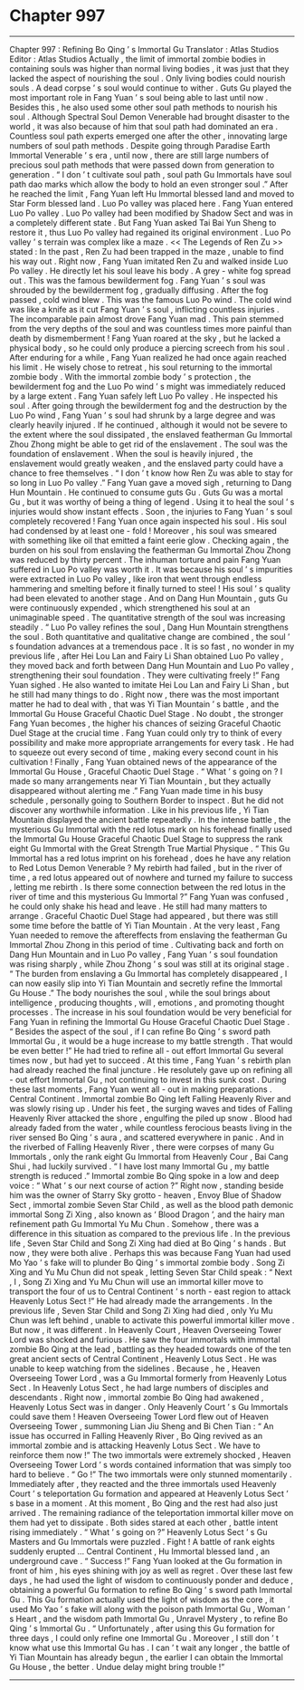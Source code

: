 
# Chapter 997


---

Chapter 997 : Refining Bo Qing ’ s Immortal Gu
Translator :
Atlas Studios
Editor :
Atlas Studios
Actually , the limit of immortal zombie bodies in containing souls was higher than normal living bodies , it was just that they lacked the aspect of nourishing the soul .
Only living bodies could nourish souls . A dead corpse ’ s soul would continue to wither .
Guts Gu played the most important role in Fang Yuan ’ s soul being able to last until now . Besides this , he also used some other soul path methods to nourish his soul .
Although Spectral Soul Demon Venerable had brought disaster to the world , it was also because of him that soul path had dominated an era . Countless soul path experts emerged one after the other , innovating large numbers of soul path methods .
Despite going through Paradise Earth Immortal Venerable ’ s era , until now , there are still large numbers of precious soul path methods that were passed down from generation to generation .
“ I don ’ t cultivate soul path , soul path Gu Immortals have soul path dao marks which allow the body to hold an even stronger soul .” After he reached the limit , Fang Yuan left Hu Immortal blessed land and moved to Star Form blessed land .
Luo Po valley was placed here .
Fang Yuan entered Luo Po valley .
Luo Po valley had been modified by Shadow Sect and was in a completely different state . But Fang Yuan asked Tai Bai Yun Sheng to restore it , thus Luo Po valley had regained its original environment .
Luo Po valley ’ s terrain was complex like a maze . << The Legends of Ren Zu >> stated : In the past , Ren Zu had been trapped in the maze , unable to find his way out .
Right now , Fang Yuan imitated Ren Zu and walked inside Luo Po valley .
He directly let his soul leave his body .
A grey - white fog spread out .
This was the famous bewilderment fog .
Fang Yuan ’ s soul was shrouded by the bewilderment fog , gradually diffusing .
After the fog passed , cold wind blew .
This was the famous Luo Po wind .
The cold wind was like a knife as it cut Fang Yuan ’ s soul , inflicting countless injuries . The incomparable pain almost drove Fang Yuan mad . This pain stemmed from the very depths of the soul and was countless times more painful than death by dismemberment !
Fang Yuan roared at the sky , but he lacked a physical body , so he could only produce a piercing screech from his soul .
After enduring for a while , Fang Yuan realized he had once again reached his limit .
He wisely chose to retreat , his soul returning to the immortal zombie body .
With the immortal zombie body ’ s protection , the bewilderment fog and the Luo Po wind ’ s might was immediately reduced by a large extent .
Fang Yuan safely left Luo Po valley .
He inspected his soul .
After going through the bewilderment fog and the destruction by the Luo Po wind , Fang Yuan ’ s soul had shrunk by a large degree and was clearly heavily injured .
If he continued , although it would not be severe to the extent where the soul dissipated , the enslaved featherman Gu Immortal Zhou Zhong might be able to get rid of the enslavement .
The soul was the foundation of enslavement . When the soul is heavily injured , the enslavement would greatly weaken , and the enslaved party could have a chance to free themselves .
“ I don ’ t know how Ren Zu was able to stay for so long in Luo Po valley .”
Fang Yuan gave a moved sigh , returning to Dang Hun Mountain .
He continued to consume guts Gu .
Guts Gu was a mortal Gu , but it was worthy of being a thing of legend . Using it to heal the soul ’ s injuries would show instant effects .
Soon , the injuries to Fang Yuan ’ s soul completely recovered !
Fang Yuan once again inspected his soul .
His soul had condensed by at least one - fold ! Moreover , his soul was smeared with something like oil that emitted a faint eerie glow .
Checking again , the burden on his soul from enslaving the featherman Gu Immortal Zhou Zhong was reduced by thirty percent .
The inhuman torture and pain Fang Yuan suffered in Luo Po valley was worth it .
It was because his soul ’ s impurities were extracted in Luo Po valley , like iron that went through endless hammering and smelting before it finally turned to steel ! His soul ’ s quality had been elevated to another stage .
And on Dang Hun Mountain , guts Gu were continuously expended , which strengthened his soul at an unimaginable speed . The quantitative strength of the soul was increasing steadily .
“ Luo Po valley refines the soul , Dang Hun Mountain strengthens the soul . Both quantitative and qualitative change are combined , the soul ’ s foundation advances at a tremendous pace . It is so fast , no wonder in my previous life , after Hei Lou Lan and Fairy Li Shan obtained Luo Po valley , they moved back and forth between Dang Hun Mountain and Luo Po valley , strengthening their soul foundation . They were cultivating freely !”
Fang Yuan sighed .
He also wanted to imitate Hei Lou Lan and Fairy Li Shan , but he still had many things to do . Right now , there was the most important matter he had to deal with , that was Yi Tian Mountain ’ s battle , and the Immortal Gu House Graceful Chaotic Duel Stage .
No doubt , the stronger Fang Yuan becomes , the higher his chances of seizing Graceful Chaotic Duel Stage at the crucial time .
Fang Yuan could only try to think of every possibility and make more appropriate arrangements for every task . He had to squeeze out every second of time , making every second count in his cultivation !
Finally , Fang Yuan obtained news of the appearance of the Immortal Gu House , Graceful Chaotic Duel Stage .
“ What ’ s going on ? I made so many arrangements near Yi Tian Mountain , but they actually disappeared without alerting me .” Fang Yuan made time in his busy schedule , personally going to Southern Border to inspect .
But he did not discover any worthwhile information .
Like in his previous life , Yi Tian Mountain displayed the ancient battle repeatedly .
In the intense battle , the mysterious Gu Immortal with the red lotus mark on his forehead finally used the Immortal Gu House Graceful Chaotic Duel Stage to suppress the rank eight Gu Immortal with the Great Strength True Martial Physique .
“ This Gu Immortal has a red lotus imprint on his forehead , does he have any relation to Red Lotus Demon Venerable ? My rebirth had failed , but in the river of time , a red lotus appeared out of nowhere and turned my failure to success , letting me rebirth . Is there some connection between the red lotus in the river of time and this mysterious Gu Immortal ?”
Fang Yuan was confused , he could only shake his head and leave .
He still had many matters to arrange .
Graceful Chaotic Duel Stage had appeared , but there was still some time before the battle of Yi Tian Mountain .
At the very least , Fang Yuan needed to remove the aftereffects from enslaving the featherman Gu Immortal Zhou Zhong in this period of time .
Cultivating back and forth on Dang Hun Mountain and in Luo Po valley , Fang Yuan ’ s soul foundation was rising sharply , while Zhou Zhong ’ s soul was still at its original stage .
“ The burden from enslaving a Gu Immortal has completely disappeared , I can now easily slip into Yi Tian Mountain and secretly refine the Immortal Gu House .”
The body nourishes the soul , while the soul brings about intelligence , producing thoughts , will , emotions , and promoting thought processes .
The increase in his soul foundation would be very beneficial for Fang Yuan in refining the Immortal Gu House Graceful Chaotic Duel Stage .
“ Besides the aspect of the soul , if I can refine Bo Qing ’ s sword path Immortal Gu , it would be a huge increase to my battle strength . That would be even better !”
He had tried to refine all - out effort Immortal Gu several times now , but had yet to succeed .
At this time , Fang Yuan ’ s rebirth plan had already reached the final juncture .
He resolutely gave up on refining all - out effort Immortal Gu , not continuing to invest in this sunk cost .
During these last moments , Fang Yuan went all - out in making preparations .
Central Continent .
Immortal zombie Bo Qing left Falling Heavenly River and was slowly rising up .
Under his feet , the surging waves and tides of Falling Heavenly River attacked the shore , engulfing the piled up snow .
Blood had already faded from the water , while countless ferocious beasts living in the river sensed Bo Qing ’ s aura , and scattered everywhere in panic .
And in the riverbed of Falling Heavenly River , there were corpses of many Gu Immortals , only the rank eight Gu Immortal from Heavenly Cour , Bai Cang Shui , had luckily survived .
“ I have lost many Immortal Gu , my battle strength is reduced .” Immortal zombie Bo Qing spoke in a low and deep voice : “ What ’ s our next course of action ?”
Right now , standing beside him was the owner of Starry Sky grotto - heaven , Envoy Blue of Shadow Sect , immortal zombie Seven Star Child , as well as the blood path demonic immortal Song Zi Xing , also known as ‘ Blood Dragon ’, and the hairy man refinement path Gu Immortal Yu Mu Chun .
Somehow , there was a difference in this situation as compared to the previous life .
In the previous life , Seven Star Child and Song Zi Xing had died at Bo Qing ’ s hands . But now , they were both alive .
Perhaps this was because Fang Yuan had used Mo Yao ’ s fake will to plunder Bo Qing ’ s immortal zombie body .
Song Zi Xing and Yu Mu Chun did not speak , letting Seven Star Child speak : “ Next , I , Song Zi Xing and Yu Mu Chun will use an immortal killer move to transport the four of us to Central Continent ’ s north - east region to attack Heavenly Lotus Sect !”
He had already made the arrangements .
In the previous life , Seven Star Child and Song Zi Xing had died , only Yu Mu Chun was left behind , unable to activate this powerful immortal killer move .
But now , it was different .
In Heavenly Court , Heaven Overseeing Tower Lord was shocked and furious .
He saw the four immortals with immortal zombie Bo Qing at the lead , battling as they headed towards one of the ten great ancient sects of Central Continent , Heavenly Lotus Sect . He was unable to keep watching from the sidelines .
Because , he , Heaven Overseeing Tower Lord , was a Gu Immortal formerly from Heavenly Lotus Sect .
In Heavenly Lotus Sect , he had large numbers of disciples and descendants .
Right now , immortal zombie Bo Qing had awakened , Heavenly Lotus Sect was in danger . Only Heavenly Court ’ s Gu Immortals could save them !
Heaven Overseeing Tower Lord flew out of Heaven Overseeing Tower , summoning Lian Jiu Sheng and Bi Chen Tian : “ An issue has occurred in Falling Heavenly River , Bo Qing revived as an immortal zombie and is attacking Heavenly Lotus Sect . We have to reinforce them now !”
The two immortals were extremely shocked , Heaven Overseeing Tower Lord ’ s words contained information that was simply too hard to believe .
“ Go !”
The two immortals were only stunned momentarily .
Immediately after , they reacted and the three immortals used Heavenly Court ’ s teleportation Gu formation and appeared at Heavenly Lotus Sect ’ s base in a moment .
At this moment , Bo Qing and the rest had also just arrived . The remaining radiance of the teleportation immortal killer move on them had yet to dissipate .
Both sides stared at each other , battle intent rising immediately .
“ What ’ s going on ?” Heavenly Lotus Sect ’ s Gu Masters and Gu Immortals were puzzled .
Fight !
A battle of rank eights suddenly erupted …
Central Continent , Hu Immortal blessed land , an underground cave .
“ Success !” Fang Yuan looked at the Gu formation in front of him , his eyes shining with joy as well as regret .
Over these last few days , he had used the light of wisdom to continuously ponder and deduce , obtaining a powerful Gu formation to refine Bo Qing ’ s sword path Immortal Gu .
This Gu formation actually used the light of wisdom as the core , it used Mo Yao ’ s fake will along with the poison path Immortal Gu , Woman ’ s Heart , and the wisdom path Immortal Gu , Unravel Mystery , to refine Bo Qing ’ s Immortal Gu .
“ Unfortunately , after using this Gu formation for three days , I could only refine one Immortal Gu . Moreover , I still don ’ t know what use this Immortal Gu has . I can ’ t wait any longer , the battle of Yi Tian Mountain has already begun , the earlier I can obtain the Immortal Gu House , the better . Undue delay might bring trouble !”

---

